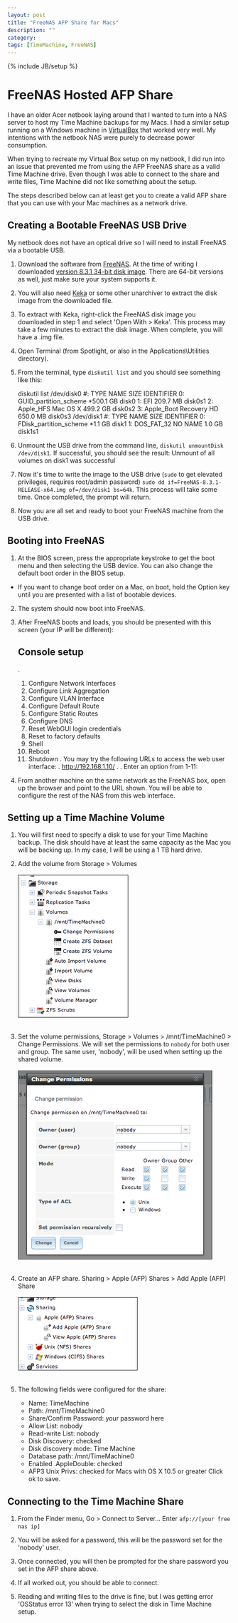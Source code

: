 ```yaml
---
layout: post
title: "FreeNAS AFP Share for Macs"
description: ""
category: 
tags: [TimeMachine, FreeNAS]
---
```

{% include JB/setup %}

# FreeNAS Hosted AFP Share

I have an older Acer netbook laying around that I wanted to turn into a NAS server to host my Time Machine backups for my Macs. I had a similar setup running on a Windows machine in [VirtualBox](https://www.virtualbox.org/) that worked very well. My intentions with the netbook NAS were purely to decrease power consumption.

When trying to recreate my Virtual Box setup on my netbook, I did run into an issue that prevented me from using the AFP FreeNAS share as a valid Time Machine drive. Even though I was able to connect to the share and write files, Time Machine did not like something about the setup.

The steps described below can at least get you to create a valid AFP share that you can use with your Mac machines as a network drive.

## Creating a Bootable FreeNAS USB Drive

My netbook does not have an optical drive so I will need to install FreeNAS via a bootable USB. 

1. Download the software from [FreeNAS](http://www.freenas.org). At the time of writing I downloaded [version 8.3.1 34-bit disk image](http://sourceforge.net/projects/freenas/files/FreeNAS-8.3.1/RELEASE-p2/x86/FreeNAS-8.3.1-RELEASE-p2-x86.iso/download). There are 64-bit versions as well, just make sure your system supports it.

2. You will also need [Keka](http://www.kekaosx.com/en/) or some other unarchiver to extract the disk image from the downloaded file.

3. To extract with Keka, right-click the FreeNAS disk image you downloaded in step 1 and select 'Open With > Keka'. This process may take a few minutes to extract the disk image. When complete, you will have a .img file.

4. Open Terminal (from Spotlight, or also in the Applications\Utilities directory).

5. From the terminal, type `diskutil list` and you should see something like this:

    diskutil list
    /dev/disk0
       #:                       TYPE NAME                    SIZE       IDENTIFIER
       0:      GUID_partition_scheme                        *500.1 GB   disk0
       1:                        EFI                         209.7 MB   disk0s1
       2:                  Apple_HFS Mac OS X                499.2 GB   disk0s2
       3:                 Apple_Boot Recovery HD             650.0 MB   disk0s3
    /dev/disk1
       #:                       TYPE NAME                    SIZE       IDENTIFIER
       0:     FDisk_partition_scheme                        *1.1 GB     disk1
       1:                 DOS_FAT_32 NO NAME                 1.0 GB     disk1s1

6. Unmount the USB drive from the command line, `diskutil unmountDisk /dev/disk1`. If successful, you should see the result:
    Unmount of all volumes on disk1 was successful

7. Now it's time to write the image to the USB drive (`sudo` to get elevated privileges, requires root/admin password) `sudo dd if=FreeNAS-8.3.1-RELEASE-x64.img of=/dev/disk1 bs=64k`. This process will take some time. Once completed, the prompt will return.

8. Now you are all set and ready to boot your FreeNAS machine from the USB drive.

## Booting into FreeNAS

1. At the BIOS screen, press the appropriate keystroke to get the boot menu and then selecting the USB device. You can also change the default boot order in the BIOS setup.
- If you want to change boot order on a Mac, on boot, hold the Option key until you are presented with a list of bootable devices.

2. The system should now boot into FreeNAS.

3. After FreeNAS boots and loads, you should be presented with this screen (your IP will be different):

    Console setup
    -------------
    .
    1) Configure Network Interfaces
    2) Configure Link Aggregation
    3) Configure VLAN Interface
    4) Configure Default Route
    5) Configure Static Routes
    6) Configure DNS
    7) Reset WebGUI login credentials
    8) Reset to factory defaults
    9) Shell
    10) Reboot
    11) Shutdown
    .
    You may try the following URLs to access the web user interface:
    .
    http://192.168.1.10/
    .
    .
    Enter an option from 1-11:

4. From another machine on the same network as the FreeNAS box, open up the browser and point to the URL shown. You will be able to configure the rest of the NAS from this web interface.

## Setting up a Time Machine Volume

1. You will first need to specify a disk to use for your Time Machine backup. The disk should have at least the same capacity as the Mac you will be backing up. In my case, I will be using a 1 TB hard drive.

2. Add the volume from Storage > Volumes
   <br>
   <br>
   <img src ="/images/FN_storage_vols.png" border="1"/>
   <br>
   <br>

3. Set the volume permissions, Storage > Volumes > /mnt/TimeMachine0 > Change Permissions. We will set the permissions to `nobody` for both user and group. The same user, 'nobody', will be used when setting up the shared volume.
   <br>
   <br>
   <img src ="/images/vol_permissions.png" border="1"/>
   <br>
   <br>

4. Create an AFP share. Sharing > Apple (AFP) Shares > Add Apple (AFP) Share 
   <br>
   <br>
   <img src ="/images/afp_share_0.png" border="1"/>
   <br>
   <br>
   
5. The following fields were configured for the share:
   - Name: TimeMachine
   - Path: /mnt/TimeMachine0
   - Share/Confirm Password: your password here
   - Allow List: nobody
   - Read-write List: nobody
   - Disk Discovery: checked
   - Disk discovery mode: Time Machine
   - Database path: /mnt/TimeMachine0
   - Enabled .AppleDouble: checked
   - AFP3 Unix Privs: checked for Macs with OS X 10.5 or greater
   Click ok to save.

## Connecting to the Time Machine Share

1. From the Finder menu, Go > Connect to Server... Enter `afp://[your free nas ip]`

2. You will be asked for a password, this will be the password set for the 'nobody' user.

3. Once connected, you will then be prompted for the share password you set in the AFP share above.

4. If all worked out, you should be able to connect.

5. Reading and writing files to the drive is fine, but I was getting error 'OSStatus error 13' when trying to select the disk in Time Machine setup.
